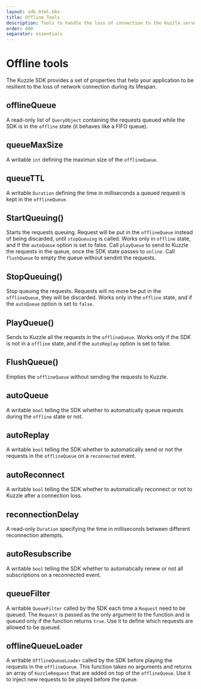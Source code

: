 ```yaml
---
layout: sdk.html.hbs
title: Offline Tools
description: Tools to handle the loss of connection to the Kuzzle server
order: 400
separator: essentials
---
```


# Offline tools

The Kuzzle SDK provides a set of properties that help your application to be resilient to the loss of network connection
during its lifespan. 

## offlineQueue

A read-only list of `QueryObject` containing the requests queued while the SDK is in the `offline` state (it behaves like a FIFO queue).

## queueMaxSize

A writable `int` defining the maximun size of the `offlineQueue`.

## queueTTL

A writable `Duration` defining the time in milliseconds a queued request is kept in the `offlineQueue`.

## StartQueuing()

Starts the requests queuing. Request will be put in the `offlineQueue` instead of being discarded, until `stopQueuing` is called.
Works only in `offline` state, and if the `autoQueue` option is set to false. Call `playQueue` to send to Kuzzle the
requests in the queue, once the SDK state passes to `online`. Call `flushQueue` to empty the queue without sendint the requests.

## StopQueuing()

Stop queuing the requests. Requests will no more be put in the `offlineQueue`, they will be discarded.
Works only in the `offline` state, and if the `autoQueue` option is set to `false`.

## PlayQueue()

Sends to Kuzzle all the requests in the `offlineQueue`. Works only if the SDK is not in a `offline` state, and if the 
`autoReplay` option is set to false.

## FlushQueue()

Empties the `offlineQueue` without sending the requests to Kuzzle.

## autoQueue

A writable `bool` telling the SDK whether to automatically queue requests during the `offline` state or not.

## autoReplay

A writable `bool` telling the SDK whether to automatically send or not the requests in the `offlineQueue` on a
`reconnected` event.

## autoReconnect

A writable `bool` telling the SDK whether to automatically reconnect or not to Kuzzle after a connection loss.

## reconnectionDelay 	

A read-only `Duration` specifying the time in milliseconds between different reconnection attempts.

## autoResubscribe

A writable `bool` telling the SDK whether to automatically renew or not all subscriptions on a reconnected event.

## queueFilter

A writable `QueueFilter` called by the SDK each time a `Request` need to be queued. The `Request` is passed as the only argument
to the function and is queued only if the function returns `true`. Use it to define which requests are allowed to be queued.

## offlineQueueLoader

A writable `OfflineQueueLoader` called by the SDK before playing the requests in the `offlineQueue`. This function takes no arguments
and returns an array of `KuzzleRequest` that are added on top of the `offlineQueue`. Use it to inject new requests to be played
before the queue.